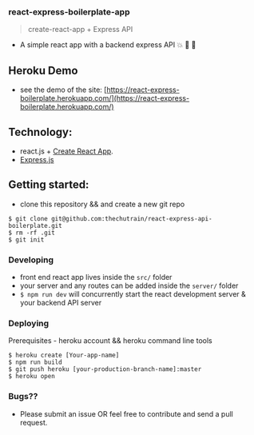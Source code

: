 ### react-express-boilerplate-app
> create-react-app + Express API

* A simple react app with a backend express API 💥 🎉 🐝

## Heroku Demo
- see the demo of the site: [https://react-express-boilerplate.herokuapp.com/](https://react-express-boilerplate.herokuapp.com/)

## Technology:
- react.js + [Create React App](https://github.com/facebookincubator/create-react-app).
- [Express.js](https://expressjs.com/)

## Getting started:
* clone this repository && and create a new git repo
```
$ git clone git@github.com:thechutrain/react-express-api-boilerplate.git
$ rm -rf .git
$ git init
```

### Developing
- front end react app lives inside the `src/` folder
- your server and any routes can be added inside the `server/` folder
- `$ npm run dev` will concurrently start the react development server & your backend API server


### Deploying
Prerequisites - heroku account && heroku command line tools
```
$ heroku create [Your-app-name]
$ npm run build
$ git push heroku [your-production-branch-name]:master
$ heroku open
```

### Bugs??
- Please submit an issue OR feel free to contribute and send a pull request.
